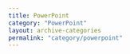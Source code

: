 ```yaml
---
title: PowerPoint
category: "PowerPoint"
layout: archive-categories
permalink: "category/powerpoint"
---
```

